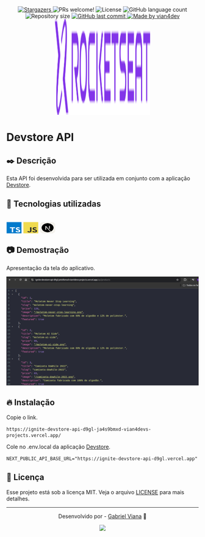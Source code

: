 <div align="center">
  <a href="https://github.com/vian4dev/ignite-devstore-api/stargazers">
    <img alt="Stargazers" src="https://img.shields.io/github/stars/vian4dev/ignite-devstore-api?style=social">
  </a>
  
  <img alt="PRs welcome!" src="https://img.shields.io/static/v1?label=PRs&message=welcome&color=7159c1&labelColor=000000" />
  <img alt="License" src="https://img.shields.io/static/v1?label=license&message=MIT&color=7159c1&labelColor=000000">
  <img alt="GitHub language count" src="https://img.shields.io/github/languages/count/vian4dev/ignite-devstore-api?color=%2304D361">
  <img alt="Repository size" src="https://img.shields.io/github/repo-size/vian4dev/ignite-devstore-api">
	
  <a href="https://github.com/vian4dev/ignite-devstore-api/commits/master">
    <img alt="GitHub last commit" src="https://img.shields.io/github/last-commit/vian4dev/ignite-devstore-api">
  </a>
  
  <a href="https://www.linkedin.com/in/vianadev/">
    <img alt="Made by vian4dev" src="https://img.shields.io/badge/made%20by-vian4dev-%2304D361">
  </a>
</div>

<div align="center">
  <img src="https://raw.githubusercontent.com/vian4dev/vian4dev/bfae0da7d97ab8f10a008d3fdea6f2e2181fa3ca/.github/rocketseat.svg" width="250" height="250" alt="Rocketseat">
</div>

# Devstore API

## ✒️ Descrição
 Esta API foi desenvolvida para ser utilizada em conjunto com a aplicação [Devstore](https://github.com/vian4dev/devstore).

## 🚀 Tecnologias utilizadas
<div style="display: inline_block"><br>
  <img align="center" alt="img-typescript" height="30" width="40" src="https://raw.githubusercontent.com/devicons/devicon/master/icons/typescript/typescript-original.svg">

  <img align="center" alt="img-css" height="30" width="40" src="https://raw.githubusercontent.com/devicons/devicon/master/icons/javascript/javascript-original.svg">

  <img align="center" alt="img-react" height="30" width="40" src="https://raw.githubusercontent.com/tandpfun/skill-icons/65dea6c4eaca7da319e552c09f4cf5a9a8dab2c8/icons/NextJS-Light.svg">
</div>

## 📷 Demostração
Apresentação da tela do aplicativo.
<div align="center">
  <img src="./.github/ignite-devstore-api.png" alt="ignite-devstore-api.png" />
</div>

## 🔥 Instalação
Copie o link.
~~~
https://ignite-devstore-api-d9gl-ja4s9bmxd-vian4devs-projects.vercel.app/
~~~
Cole no .env.local da aplicação [Devstore](https://github.com/vian4dev/devstore).
~~~
NEXT_PUBLIC_API_BASE_URL="https://ignite-devstore-api-d9gl.vercel.app"
~~~


## 📝 Licença
Esse projeto está sob a licença MIT. Veja o arquivo [LICENSE](LICENSE) para mais detalhes.

---
<div align="center"> 
 <p>Desenvolvido por - <a href="https://github.com/vian4dev">Gabriel Viana</a> 🤖</p>
 
 <a href="https://www.linkedin.com/in/vianadev" target="_blank"><img src="https://img.shields.io/badge/-LinkedIn-%230077B5?style=for-the-badge&logo=linkedin&logoColor=white" target="_blank"></a> 
</div>



